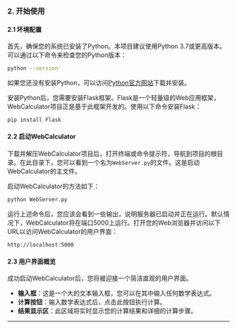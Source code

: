 
### 2. 开始使用

#### 2.1 环境配置

首先，确保您的系统已安装了Python。本项目建议使用Python 3.7或更高版本。可以通过以下命令来检查您的Python版本：

```bash
python --version
```

如果您还没有安装Python，可以访问[Python官方网站](https://www.python.org/downloads/)下载并安装。

安装Python后，您需要安装Flask框架。Flask是一个轻量级的Web应用框架，WebCalculator项目正是基于此框架开发的。使用以下命令安装Flask：

```bash
pip install Flask
```

#### 2.2 启动WebCalculator

下载并解压WebCalculator项目后，打开终端或命令提示符，导航到项目的根目录。在此目录下，您可以看到一个名为`WebServer.py`的文件。这是启动WebCalculator的主文件。

启动WebCalculator的方法如下：

```bash
python WebServer.py
```

运行上述命令后，您应该会看到一些输出，说明服务器已启动并正在运行。默认情况下，WebCalculator将在端口5000上运行。打开您的Web浏览器并访问以下URL以访问WebCalculator的用户界面：

```
http://localhost:5000
```

#### 2.3 用户界面概览

成功启动WebCalculator后，您将被迎接一个简洁直观的用户界面。

- **输入框**：这是一个大的文本输入框，您可以在其中输入任何数学表达式。
- **计算按钮**：输入数学表达式后，点击此按钮执行计算。
- **结果显示区**：此区域将实时显示您的计算结果和详细的计算步骤。

---
